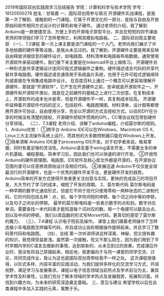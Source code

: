 2019年国际双创实践周学习总结报告
学院：计算机科学与技术学院 学号：18120500278 姓名：甘瑜嘉
一、国际双创周参与情况
    开源硬件实战课程，是我第一次了解到、接触到的一门课程。它属于开源文化的一部分，是指与自由及开放原始码软件相同方式设计的计算机和电子硬件。
通过老师的介绍，我了解到Arduino是一款便捷灵活、方便上手的开源电子原型平台，并且在短短的四节课由老师的带领我们学习了怎样使用它，利用其模拟电路板。
二、国际双创周主要收获
（一）、7.2课程
第一次上课主要是该门课程的一个入门。老师向我们展示了许多他拍摄的硬件等等设施，是我从未见过的。我了解到，开源硬件主要是用来反映自由释放详细信息的硬件设计，如电路图、材料清单和电路板布局数据，通常使用开源软件来驱动硬件。我们接下来主要是在tinkercad平台上做练习。
开源硬件另一种形式是共享逻辑设计连同可程式逻辑器件之重构。硬件描述语言代码的共享代替共享电路图。硬件描述语言通常用于系统晶片系统，也用于元件可程式逻辑闸阵列或直接在专用集成电路中设计。
在百度百科上通过一个概念可以更容易理解开源硬件，那就是“开源软件”，它产生在开源硬件之前，安卓就是开源软件之一。开源硬件和开源软件类似，就是在之前硬件的基础之上进行二次创意。在复制成本上，开源软件的成本也许是零，但是开源硬件不一样，其复制成本较高。
开源硬件延伸着开源软件代码的定义，包括软件、电路图理图、材料清单，设计图等都使用开源许可协议，自由使用分享，完全以开源的方式去授权方式。以往的DIY在分享的时候没有清楚的授权，开源硬件把软件惯用的GPL，CC等协议规范带到硬件分享领域。
（二）、7.3课程
老师介绍、讲解了arduino编程，介绍莫尔斯的规则。
1、Arduino优势：
①跨平台
Arduino IDE可以在Windows、Macintosh OS X、Linux三大主流操作系统上运行，而其他的大多数控制器只能在Windows上开发。
②简单清晰
Arduino IDE基于processing IDE开发。对于初学者来说，极易掌握，同时有着足够的灵活性。Arduino语言基于wiring语言开发，不需要太多的单片机基础、编程基础，简单学习后，因此我们也可以快速的进行开发。
③开放性
Arduino的硬件原理图、电路图、IDE软件及核心库文件都是开源的，在开源协议范围内里可以任意修改原始设计及相应代码。
④发展迅速
Arduino不仅仅是全球最流行的开源硬件，也是一个优秀的硬件开发平台，更是硬件开发的趋势。Arduino简单的开发方式使得开发者更关注创意与实现，更快的完成自己的项目开发，大大节约了学习的成本，缩短了开发的周期。
2、莫尔斯代码
莫尔斯电码是一种早期的数字化通信形式，但是它不同于现代只使用零和一两种状态的二进制代码，它的代码包括五种：点，划，每个字符间短的停顿，每个词之间中等的停顿，以及句子之间长的停顿。
最早的莫尔斯电码是一些表示数字的点和划。数字对应单词，需要查找一本代码表才能知道每个词对应的数。用一个电键可以敲击出点、划以及中间的停顿。
我们以库函数的形式写Morse代码，更真切的感受了莫尔斯的魔力。
（三）、7.4课程
认识电子院前及操作。
课堂上我们跟着老师操作了怎样连接小车电路图怎样编写代码，并且成功让齿轮根据操作旋转起来。并且学习了数码管代码和电路图。
（四）、总结
	第一次听讲师讲这样深奥、神秘、但又很有趣的知识，我觉得受益匪浅。虽然第一次接触，但又不那么陌生，因为我们用到了平时学期内学的C语言去做新的事情，达到崭新的、从未见到过的效果。完成课后作业时，我没有将自己禁锢起来，相反地，我更偏向于与同一课堂的同学交流、讨论，共同完成作业，我认为这也是国际双创周带给我不一样之处。
这次课程很值得，以形式多样、内容丰富的实践活动，为我们提供多样化的交流学习方式，开阔视野，满足学习与发展需求。课程以电子信息领域当前热点及学术前沿为主，兼具学术性及科普性，让我们充分了解本领域的学术热点及发展趋势，拓展知识面，并找到兴趣方向，为未来的研究深造奠定基础。
三、意见与建议
	希望学校以后在此类课程中多加入实践的元素，寓教于乐。




